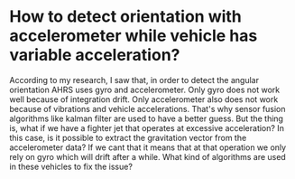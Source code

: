 
# How to detect orientation with accelerometer while vehicle has variable acceleration?

According to my research, I saw that, in order to detect the angular orientation AHRS uses gyro and accelerometer. Only gyro does not work well because of integration drift. Only accelerometer also does not work because of vibrations and vehicle accelerations. That's why sensor fusion algorithms like kalman filter are used to have a better guess. But the thing is, what if we have a fighter jet that operates at excessive acceleration? In this case, is it possible to extract the gravitation vector from the accelerometer data? If we cant that it means that at that operation we only rely on gyro which will drift after a while.
What kind of algorithms are used in these vehicles to fix the issue?

        